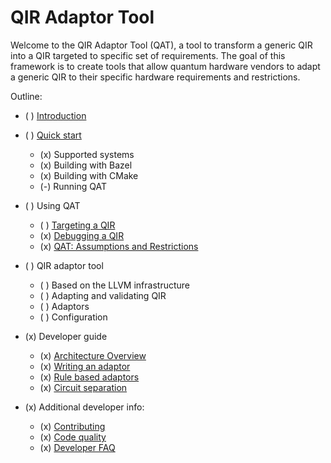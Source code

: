 # QIR Adaptor Tool

Welcome to the QIR Adaptor Tool (QAT), a tool to transform a generic QIR into a QIR targeted to specific set of requirements. The goal of this framework is to create tools that allow quantum hardware vendors to adapt a generic QIR to their specific hardware requirements and restrictions.

Outline:

- ( ) [Introduction](../../README.md)

- ( ) [Quick start](QuickStart/index.md)

  - (x) Supported systems
  - (x) Building with Bazel
  - (x) Building with CMake
  - (-) Running QAT

- ( ) Using QAT

  - ( ) [Targeting a QIR](TargetingQIR.md)
  - (x) [Debugging a QIR](UsingQAT/DebuggingIR.md)
  - (x) [QAT: Assumptions and Restrictions](UsingQAT/GoalsAndAssumptions.md)

- ( ) QIR adaptor tool

  - ( ) Based on the LLVM infrastructure
  - ( ) Adapting and validating QIR
  - ( ) Adaptors
  - ( ) Configuration

- (x) Developer guide

  - (x) [Architecture Overview](DeveloperGuide/ArchitectureOverview.md)
  - (x) [Writing an adaptor](DeveloperGuide/WritingComponent.md)
  - (x) [Rule based adaptors](DeveloperGuide/WritingRuleTests.md)
  - (x) [Circuit separation](DeveloperGuide/LogicSeparation.md)

- (x) Additional developer info:
  - (x) [Contributing](../../CONTRIBUTING.md)
  - (x) [Code quality](DeveloperGuide/CodeQuality.md)
  - (x) [Developer FAQ](DeveloperGuide/DeveloperFAQ.md)
